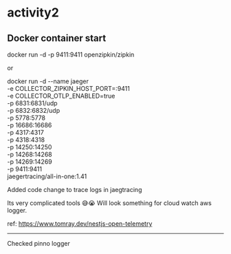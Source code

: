 # activity2

## Docker container start

docker run -d -p 9411:9411 openzipkin/zipkin

or

docker run -d --name jaeger \
  -e COLLECTOR_ZIPKIN_HOST_PORT=:9411 \
  -e COLLECTOR_OTLP_ENABLED=true \
  -p 6831:6831/udp \
  -p 6832:6832/udp \
  -p 5778:5778 \
  -p 16686:16686 \
  -p 4317:4317 \
  -p 4318:4318 \
  -p 14250:14250 \
  -p 14268:14268 \
  -p 14269:14269 \
  -p 9411:9411 \
  jaegertracing/all-in-one:1.41

Added code change to trace logs in jaegtracing

Its very complicated tools 😅😭 Will look something for cloud watch aws logger.

ref: https://www.tomray.dev/nestjs-open-telemetry

----
Checked pinno logger